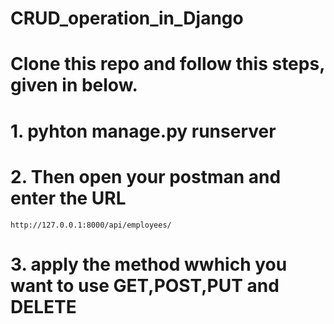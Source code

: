 # CRUD_operation_in_Django
# Clone this repo and follow this steps, given in below.

# 1. pyhton manage.py runserver 


# 2. Then open your postman and enter the URL 
    http://127.0.0.1:8000/api/employees/ 
    
# 3. apply the method wwhich you want to use GET,POST,PUT and DELETE
